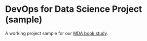 # DevOps for Data Science Project (sample)

A working project sample for our [MDA book
study](https://github.com/ruralinnovation/mda_do4ds.git).
